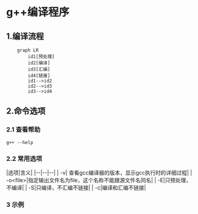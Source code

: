 # g++编译程序

## 1.编译流程
```mermaid
    graph LR
        id1[预处理]
        id2[编译]
        id3[汇编]
        id4[链接]
        id1-->id2
        id2-->id3
        id3-->id4
``` 
## 2.命令选项
### 2.1 查看帮助
```
g++ --help
```
### 2.2 常用选项
|选项|含义|
|--|--|--|
| -v| 查看gcc编译器的版本，显示gcc执行时的详细过程|
| -o\<file>|指定输出文件名为file，这个名称不能跟源文件名同名|
| -E|只预处理，不编译|
| -S|只编译，不汇编不链接|
| -c|编译和汇编不链接|
### 3 示例
